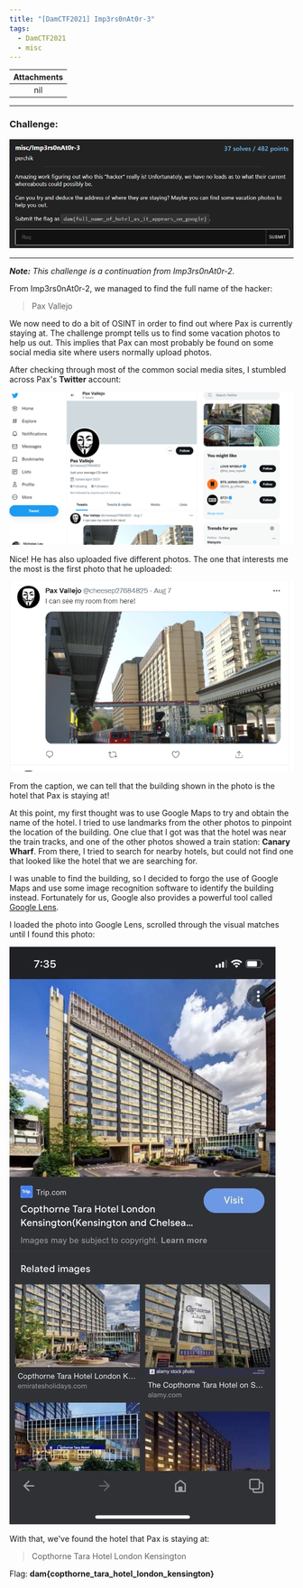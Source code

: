 ```yaml
---
title: "[DamCTF2021] Imp3rs0nAt0r-3"
tags:
  - DamCTF2021
  - misc
---
```


| Attachments |
| :---------: |
|     nil     |

---

### Challenge:

![screenshot1](../assets/images/DAM2021_Imp3rs0nAt0r-3/screenshot1.png)

---

***Note:** This challenge is a continuation from Imp3rs0nAt0r-2.*

From Imp3rs0nAt0r-2, we managed to find the full name of the hacker:

> Pax Vallejo

We now need to do a bit of OSINT in order to find out where Pax is currently staying at. The challenge prompt tells us to find some vacation photos to help us out. This implies that Pax can most probably be found on some social media site where users normally upload photos.

After checking through most of the common social media sites, I stumbled across Pax's **Twitter** account:

![screenshot2](../assets/images/DAM2021_Imp3rs0nAt0r-3/screenshot2.png)

Nice! He has also uploaded five different photos. The one that interests me the most is the first photo that he uploaded:

![screenshot3](../assets/images/DAM2021_Imp3rs0nAt0r-3/screenshot3.png)

From the caption, we can tell that the building shown in the photo is the hotel that Pax is staying at!

At this point, my first thought was to use Google Maps to try and obtain the name of the hotel. I tried to use landmarks from the other photos to pinpoint the location of the building. One clue that I got was that the hotel was near the train tracks, and one of the other photos showed a train station: **Canary Wharf**. From there, I tried to search for nearby hotels, but could not find one that looked like the hotel that we are searching for.

I was unable to find the building, so I decided to forgo the use of Google Maps and use some image recognition software to identify the building instead. Fortunately for us, Google also provides a powerful tool called [Google Lens](https://lens.google/).

I loaded the photo into Google Lens, scrolled through the visual matches until I found this photo:

![screenshot4](../assets/images/DAM2021_Imp3rs0nAt0r-3/screenshot4.png)

With that, we've found the hotel that Pax is staying at:

> Copthorne Tara Hotel London Kensington 

Flag: **dam{copthorne_tara_hotel_london_kensington}**



